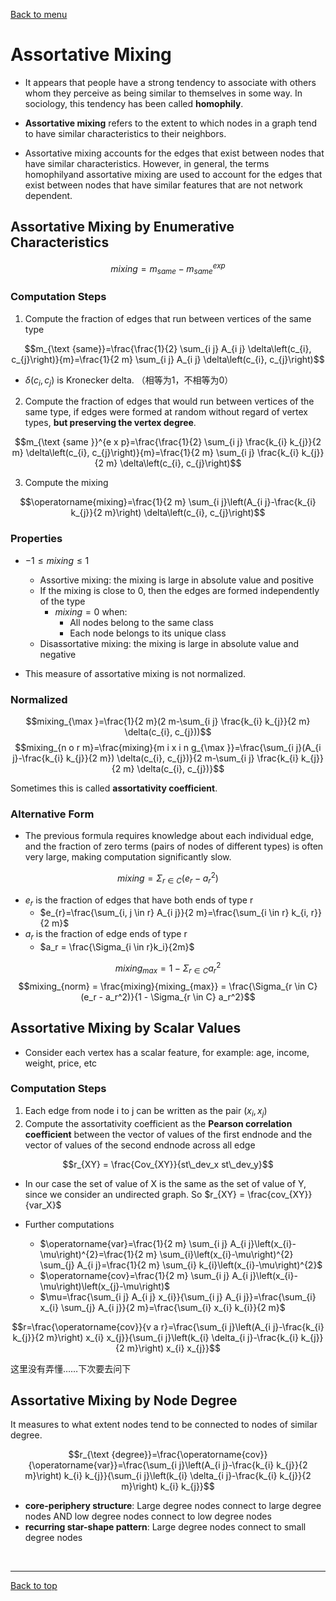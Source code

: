 [Back to menu](/README.md)

<h1 id = "5">Assortative Mixing</h1>

- It appears that people have a strong tendency to associate with others whom they perceive as being similar to themselves in some way. In sociology, this tendency has been called **homophily**. 

- **Assortative mixing** refers to the extent to which nodes in a graph tend to have similar characteristics to their neighbors. 

- Assortative mixing accounts for the edges that exist between nodes that have similar characteristics. However, in general, the terms homophilyand assortative mixing are used to account for the edges that exist between nodes that have similar features that are not network dependent. 

## Assortative Mixing by Enumerative Characteristics

$$mixing = m_{same} - m_{same}^{exp}$$

### Computation Steps

1. Compute the fraction of edges that run between vertices of the same type

$$m_{\text {same}}=\frac{\frac{1}{2} \sum_{i j} A_{i j} \delta\left(c_{i}, c_{j}\right)}{m}=\frac{1}{2 m} \sum_{i j} A_{i j} \delta\left(c_{i}, c_{j}\right)$$
- $\delta(c_i, c_j)$ is Kronecker delta. （相等为1，不相等为0）

2. Compute the fraction of edges  that would run between vertices of the same type, if edges were formed at random without regard of vertex types, **but preserving the vertex degree**.

$$m_{\text {same }}^{e x p}=\frac{\frac{1}{2} \sum_{i j} \frac{k_{i} k_{j}}{2 m} \delta\left(c_{i}, c_{j}\right)}{m}=\frac{1}{2 m} \sum_{i j} \frac{k_{i} k_{j}}{2 m} \delta\left(c_{i}, c_{j}\right)$$

3. Compute the mixing

$$\operatorname{mixing}=\frac{1}{2 m} \sum_{i j}\left(A_{i j}-\frac{k_{i} k_{j}}{2 m}\right) \delta\left(c_{i}, c_{j}\right)$$

### Properties

- $-1 \leq mixing \leq 1$

    - Assortive mixing: the mixing is large in absolute value and positive
    - If the mixing is close to 0, then the edges are formed independently of the type
        - $mixing = 0$ when: 
            - All nodes belong to the same class
            - Each node belongs to its unique class
    - Disassortative mixing: the mixing is large in absolute value and negative

- This measure of assortative mixing is not normalized. 

### Normalized

$$mixing_{\max }=\frac{1}{2 m}(2 m-\sum_{i j} \frac{k_{i} k_{j}}{2 m} \delta(c_{i}, c_{j}))$$
$$mixing_{n o r m}=\frac{mixing}{m i x i n g_{\max }}=\frac{\sum_{i j}(A_{i j}-\frac{k_{i} k_{j}}{2 m}) \delta(c_{i}, c_{j})}{2 m-\sum_{i j} \frac{k_{i} k_{j}}{2 m} \delta(c_{i}, c_{j})}$$

Sometimes this is called **assortativity coefficient**. 

### Alternative Form

- The previous formula requires knowledge about each individual edge, and the fraction of zero terms (pairs of nodes of different types) is often very large, making computation significantly slow. 

$$mixing = \Sigma_{r \in C} (e_r - a_r^2)$$

- $e_r$ is the fraction of edges that have both ends of type r
    - $e_{r}=\frac{\sum_{i, j \in r} A_{i j}}{2 m}=\frac{\sum_{i \in r} k_{i, r}}{2 m}$
- $a_r$ is the fraction of edge ends of type r
    - $a_r = \frac{\Sigma_{i \in r}k_i}{2m}$

$$mixing_{max} = 1 - \Sigma_{r \in C} a_r^2$$
$$mixing_{norm} = \frac{mixing}{mixing_{max}} = \frac{\Sigma_{r \in C}(e_r - a_r^2)}{1 - \Sigma_{r \in C} a_r^2}$$

## Assortative Mixing by Scalar Values

- Consider each vertex has a scalar feature, for example: age, income, weight, price, etc

### Computation Steps

1. Each edge from node i to j can be written as the pair $(x_i, x_j)$
2. Compute the assortativity coefficient as the **Pearson correlation coefficient** between the vector of values of the first endnode and the vector of values of the second endnode across all edge

$$r_{XY} = \frac{Cov_{XY}}{st\_dev_x st\_dev_y}$$

- In our case the set of value of X is the same as the set of value of Y, since we consider an undirected graph. So $r_{XY} = \frac{cov_{XY}}{var_X}$

- Further computations
    - $\operatorname{var}=\frac{1}{2 m} \sum_{i j} A_{i j}\left(x_{i}-\mu\right)^{2}=\frac{1}{2 m} \sum_{i}\left(x_{i}-\mu\right)^{2} \sum_{j} A_{i j}=\frac{1}{2 m} \sum_{i} k_{i}\left(x_{i}-\mu\right)^{2}$
    - $\operatorname{cov}=\frac{1}{2 m} \sum_{i j} A_{i j}\left(x_{i}-\mu\right)\left(x_{j}-\mu\right)$
    - $\mu=\frac{\sum_{i j} A_{i j} x_{i}}{\sum_{i j} A_{i j}}=\frac{\sum_{i} x_{i} \sum_{j} A_{i j}}{2 m}=\frac{\sum_{i} x_{i} k_{i}}{2 m}$

$$r=\frac{\operatorname{cov}}{v a r}=\frac{\sum_{i j}\left(A_{i j}-\frac{k_{i} k_{j}}{2 m}\right) x_{i} x_{j}}{\sum_{i j}\left(k_{i} \delta_{i j}-\frac{k_{i} k_{j}}{2 m}\right) x_{i} x_{j}}$$

这里没有弄懂……下次要去问下

## Assortative Mixing by Node Degree

It measures to what extent nodes tend to be connected to nodes of similar degree. 

$$r_{\text {degree}}=\frac{\operatorname{cov}}{\operatorname{var}}=\frac{\sum_{i j}\left(A_{i j}-\frac{k_{i} k_{j}}{2 m}\right) k_{i} k_{j}}{\sum_{i j}\left(k_{i} \delta_{i j}-\frac{k_{i} k_{j}}{2 m}\right) k_{i} k_{j}}$$

- **core-periphery structure**: Large degree nodes connect to large degree nodes AND low degree nodes connect to low degree nodes
- **recurring star-shape pattern**: Large degree nodes connect to small degree nodes

&nbsp;

---

[Back to top](#5)